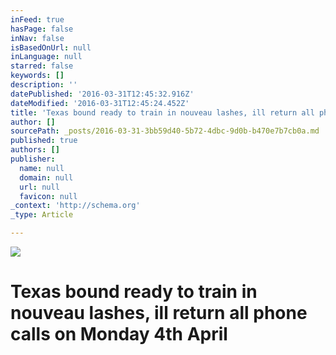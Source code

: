 ```yaml
---
inFeed: true
hasPage: false
inNav: false
isBasedOnUrl: null
inLanguage: null
starred: false
keywords: []
description: ''
datePublished: '2016-03-31T12:45:32.916Z'
dateModified: '2016-03-31T12:45:24.452Z'
title: 'Texas bound ready to train in nouveau lashes, ill return all phone calls on Monday 4th April'
author: []
sourcePath: _posts/2016-03-31-3bb59d40-5b72-4dbc-9d0b-b470e7b7cb0a.md
published: true
authors: []
publisher:
  name: null
  domain: null
  url: null
  favicon: null
_context: 'http://schema.org'
_type: Article

---
```

![](https://the-grid-user-content.s3-us-west-2.amazonaws.com/e2d9ed9f-27e5-4eee-b150-24d6e455c4d9.jpg)

# Texas bound ready to train in nouveau lashes, ill return all phone calls on Monday 4th April